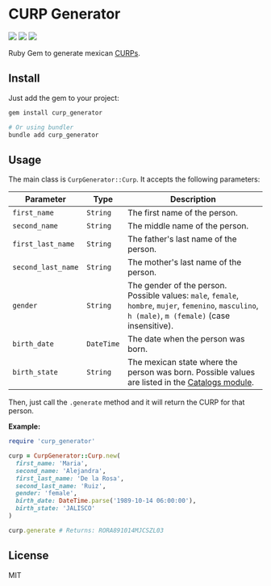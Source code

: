# CURP Generator

![](https://img.shields.io/badge/build-passing-green)
![](https://img.shields.io/badge/ruby-%3E%3D%202.6.5-blue)
![](https://img.shields.io/github/license/yotepresto-com/curp-generator?color=blue)

Ruby Gem to generate mexican [CURPs](https://en.wikipedia.org/wiki/Unique_Population_Registry_Code).

## Install

Just add the gem to your project:

```sh
gem install curp_generator

# Or using bundler
bundle add curp_generator
```

## Usage

The main class is `CurpGenerator::Curp`. It accepts the following parameters:

| Parameter | Type | Description |
| --------- | ---- | ----------- |
|`first_name`|`String`|The first name of the person.|
|`second_name`|`String`|The middle name of the person.|
|`first_last_name`|`String`|The father's last name of the person.|
|`second_last_name`|`String`|The mother's last name of the person.|
|`gender`|`String`|The gender of the person. Possible values: `male`, `female`, `hombre`, `mujer`, `femenino`, `masculino`, `h (male)`, `m (female)` (case insensitive).|
|`birth_date`|`DateTime`|The date when the person was born.|
|`birth_state`|`String`|The mexican state where the person was born. Possible values are listed in the [Catalogs module](/lib/curp_generator/catalogs.rb).|

Then, just call the `.generate` method and it will return the CURP for that person.

**Example:**

```rb
require 'curp_generator'

curp = CurpGenerator::Curp.new(
  first_name: 'Maria',
  second_name: 'Alejandra',
  first_last_name: 'De la Rosa',
  second_last_name: 'Ruiz',
  gender: 'female',
  birth_date: DateTime.parse('1989-10-14 06:00:00'),
  birth_state: 'JALISCO'
)

curp.generate # Returns: RORA891014MJCSZL03
```

## License

MIT
